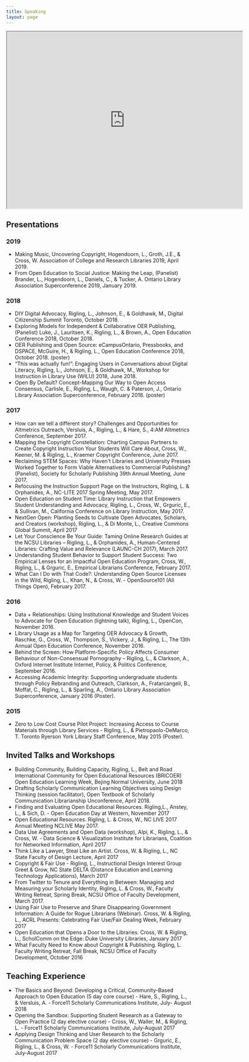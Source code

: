 ```yaml
---
title: Speaking
layout: page
---
```

<iframe src="https://www.google.com/maps/d/u/0/embed?mid=1ezkIz8u8TXSVYhIjIS1CqR_QHVDBBHUs" width="640" height="480"></iframe> 

## Presentations 
### 2019
* Making Music, Uncovering Copyright, Hogendoorn, L., Groth, J.E., & Cross, W. Association of College and Research Libraries 2019, April 2019.
* From Open Education to Social Justice: Making the Leap, (Panelist) Brander, L., Hogendoorn, L., Daniels, C., & Tucker, A. Ontario Library Association Superconference 2019, January 2019.
### 2018
* DIY Digital Advocacy, Rigling, L., Johnson, E., & Goldhawk, M., Digital Citizenship Summit Toronto, October 2018.
* Exploring Models for Independent & Collaborative OER Publishing, (Panelist) Luke, J., Lauritsen, K., Rigling, L., & Brown, A., Open Education Conference 2018, October 2018.
* OER Publishing and Open Source: eCampusOntario, Pressbooks, and DSPACE, McGuire, H., & Rigling, L., Open Education Conference 2018, October 2018. (poster)
* “This was actually fun!”: Engaging Users in Conversations about Digital Literacy, Rigling, L., Johnson, E., & Goldhawk, M., Workshop for Instruction in Library Use (WILU) 2018, June 2018.
* Open By Default? Concept-Mapping Our Way to Open Access Consensus, Carlisle, E., Rigling, L., Waugh, C. & Paterson, J., Ontario Library Association Superconference, February 2018. (poster)
### 2017
* How can we tell a different story? Challenges and Opportunities for Altmetrics Outreach, Versluis, A., Rigling, L., & Hare, S., 4:AM Altmetrics Conference, September 2017.
* Mapping the Copyright Constellation: Charting Campus Partners to Create Copyright Instruction Your Students Will Care About, Cross, W., Keener, M. & Rigling, L., Kraemer Copyright Conference, June 2017.
* Reclaiming STEM Spaces: Why Haven't Libraries and University Presses Worked Together to Form Viable Alternatives to Commercial Publishing?  (Panelist), Society for Scholarly Publishing 39th Annual Meeting, June 2017.
* Refocusing the Instruction Support Page on the Instructors, Rigling, L. & Orphanides, A., NC-LITE 2017 Spring Meeting, May 2017.
* Open Education on Student Time: Library Instruction that Empowers Student Understanding and Advocacy, Rigling, L., Cross, W., Grguric, E., & Sullivan, M., California Conference on Library Instruction, May 2017.
* NextGen Open: Planting Seeds to Cultivate Open Advocates, Scholars, and Creators (workshop), Rigling, L., & Di Monte, L., Creative Commons Global Summit, April 2017
* Let Your Conscience Be Your Guide: Taming Online Research Guides at the NCSU Libraries – Rigling, L., & Orphanides, A., Human-Centered Libraries: Crafting Value and Relevance (LAUNC-CH 2017), March 2017.
* Understanding Student Behavior to Support Student Success: Two Empirical Lenses for an Impactful Open Education Program, Cross, W., Rigling, L., & Grguric, E., Empirical Librarians Conference, February 2017.
* What Can I Do with That Code?: Understanding Open Source Licenses in the Wild, Rigling, L., Khan, N., & Cross, W. - OpenSource101 (All Things Open), February 2017.
### 2016
* Data + Relationships: Using Institutional Knowledge and Student Voices to Advocate for Open Education (lightning talk), Rigling, L., OpenCon, November 2016.
* Library Usage as a Map for Targeting OER Advocacy & Growth, Raschke, G., Cross, W., Thompson, S., Vickery, J., & Rigling, L., The 13th Annual Open Education Conference, November 2016.
* Behind the Screen: How Platform-Specific Policy Affects Consumer Behaviour of Non-Consensual Pornography – Rigling, L., & Clarkson, A., Oxford Internet Institute Internet, Policy, & Politics Conference, September 2016.
* Accessing Academic Integrity: Supporting undergraduate students through Policy Rebranding and Outreach, Clarkson, A., Fratarcangeli, B., Moffat, C., Rigling, L., & Sparling, A., Ontario Library Association Superconference, January 2016 (Poster).
### 2015
* Zero to Low Cost Course Pilot Project: Increasing Access to Course Materials through Library Services  - Rigling, L., & Pietropaolo-DeMarco, T. Toronto Ryerson York Library Staff Conference, May 2015 (Poster).

## Invited Talks and Workshops
* Building Community, Building Capacity, Rigling, L., Belt and Road International Community for Open Educational Resources (BRICOER) Open Education Learning Week,  Bejing Normal University, June 2018
* Drafting Scholarly Communication Learning Objectives using Design Thinking (session facilitator), Open Textbook of Scholarly Communication Librarianship Unconference, April 2018.
* Finding and Evaluating Open Educational Resources. Rigling,L., Anstey, L., & Sich, D. - Open Education Day at Western, November 2017
* Open Educational Resources. Rigling, L. & Cross, W.,  NC LIVE 2017 Annual Meeting NCLIVE May 2017.
* Data Use Agreements and Open Data (workshop), Alpi, K., Rigling, L., & Cross, W. - Data Science & Visualization Institute for Librarians, Coalition for Networked Information, April 2017
* Think Like a Lawyer, Steal Like an Artist. Cross, W. & Rigling, L., NC State Faculty of Design Lecture, April 2017
* Copyright & Fair Use - Rigling, L., Instructional Design Interest Group Greet & Grow, NC State DELTA (Distance Education and Learning Technology Applications), March 2017
* From Twitter to Tenure and Everything in Between: Managing and Measuring your Scholarly Identity, Rigling, L. & Cross, W.,  Faculty Writing Retreat, Spring Break, NCSU Office of Faculty Development, March 2017.
* Using Fair Use to Preserve and Share Disappearing Government Information: A Guide for Rogue Librarians (Webinar). Cross, W. & Rigling, L., ACRL Presents: Celebrating Fair Use/Fair Dealing Week, February 2017
* Open Education that Opens a Door to the Libraries.  Cross, W. & Rigling, L.,  ScholComm on the Edge: Duke University Libraries, January 2017
* What Faculty Need to Know about Copyright & Publishing. Rigling, L. Faculty Writing Retreat, Fall Break, NCSU Office of Faculty Development, October 2016

## Teaching Experience
* The Basics and Beyond: Developing a Critical, Community-Based Approach to Open Education (5 day core course) - Hare, S., Rigling, L., & Versluis, A. - Force11 Scholarly Communications Institute, July- August 2018
* Opening the Sandbox: Supporting Student Research as a Gateway to Open Practice (2 day elective course) - Cross, W., Waller, M., & Rigling, L. - Force11 Scholarly Communications Institute, July-August 2017
* Applying Design Thinking and User Research to the Scholarly Communication Problem Space (2 day elective course) - Grguric, E., Rigling, L., & Cross, W. - Force11 Scholarly Communications Institute, July-August 2017
